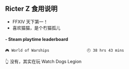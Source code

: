 ## Ricter Z 食用说明
- FFXIV 天下第一！
- 喜欢猫猫，是个冇猫孤儿

<!-- steam-box start -->
#### - Steam playtime leaderboard
```text
🎮 World of Warships                 🕘 38 hrs 43 mins
```
<!-- Powered by https://github.com/YouEclipse/steam-box . -->
<!-- steam-box end -->
👆 没有，其实在玩 Watch Dogs Legion
